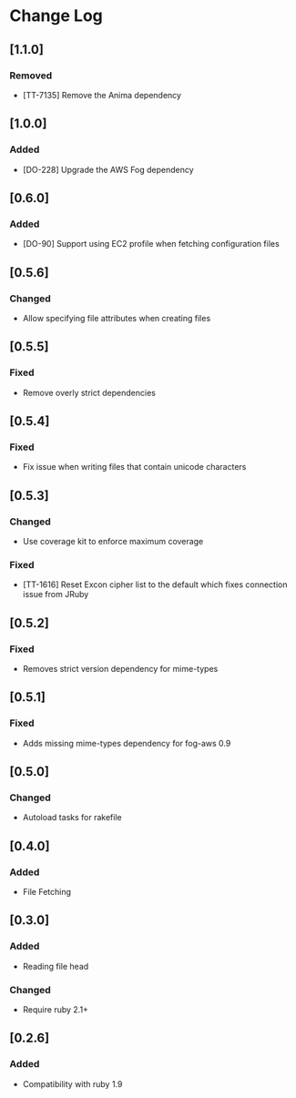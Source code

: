 # Change Log

## [1.1.0]
### Removed
- [TT-7135] Remove the Anima dependency

## [1.0.0]
### Added
- [DO-228] Upgrade the AWS Fog dependency

## [0.6.0]
### Added
- [DO-90] Support using EC2 profile when fetching configuration files

## [0.5.6]
### Changed
- Allow specifying file attributes when creating files

## [0.5.5]
### Fixed
- Remove overly strict dependencies

## [0.5.4]
### Fixed
- Fix issue when writing files that contain unicode characters

## [0.5.3]
### Changed
- Use coverage kit to enforce maximum coverage

### Fixed
- [TT-1616] Reset Excon cipher list to the default which fixes connection issue from JRuby

## [0.5.2]
### Fixed
- Removes strict version dependency for mime-types

## [0.5.1]
### Fixed
- Adds missing mime-types dependency for fog-aws 0.9

## [0.5.0]
### Changed
- Autoload tasks for rakefile

## [0.4.0]
### Added
- File Fetching

## [0.3.0]
### Added
- Reading file head

### Changed
- Require ruby 2.1+

## [0.2.6]
### Added
- Compatibility with ruby 1.9

